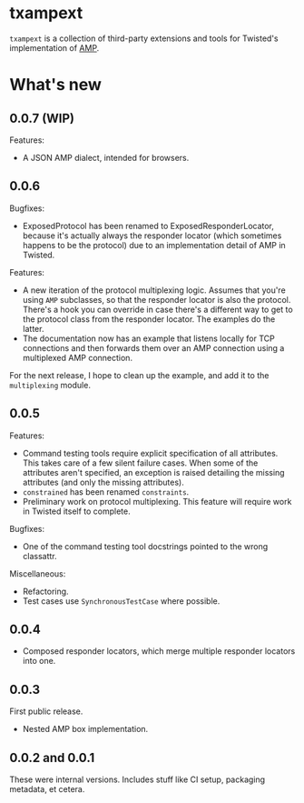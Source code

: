 # txampext

`txampext` is a collection of third-party extensions and tools for Twisted's
implementation of [AMP](http://amp-protocol.net/).

# What's new

## 0.0.7 (WIP)

Features:

- A JSON AMP dialect, intended for browsers.

## 0.0.6

Bugfixes:

- ExposedProtocol has been renamed to ExposedResponderLocator, because
  it's actually always the responder locator (which sometimes happens
  to be the protocol) due to an implementation detail of AMP in
  Twisted.

Features:

- A new iteration of the protocol multiplexing logic. Assumes that
  you're using ``AMP`` subclasses, so that the responder locator is
  also the protocol. There's a hook you can override in case there's a
  different way to get to the protocol class from the responder
  locator. The examples do the latter.
- The documentation now has an example that listens locally for TCP
  connections and then forwards them over an AMP connection using a
  multiplexed AMP connection.

For the next release, I hope to clean up the example, and add it to
the `multiplexing` module.

## 0.0.5

Features:

- Command testing tools require explicit specification of all attributes. This takes care of a few silent failure cases. When some of the attributes aren't specified, an exception is raised detailing the missing attributes (and only the missing attributes).
- ``constrained`` has been renamed ``constraints``.
- Preliminary work on protocol multiplexing. This feature will require work in Twisted itself to complete.

Bugfixes:

- One of the command testing tool docstrings pointed to the wrong classattr.

Miscellaneous:

- Refactoring.
- Test cases use `SynchronousTestCase` where possible.

## 0.0.4

- Composed responder locators, which merge multiple responder locators into one.

## 0.0.3

First public release.

- Nested AMP box implementation.

## 0.0.2 and 0.0.1

These were internal versions. Includes stuff like CI setup, packaging metadata, et cetera.